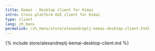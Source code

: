 ```yaml
---
title: Kemai - Desktop client for Kimai
intro: Cross platform GUI client for Kimai
type: client
lang: zh_Hans
permalink: /zh_Hans/store/alexandreptj-kemai-desktop-client.html
---
```


{% include store/alexandreptj-kemai-desktop-client.md %}
